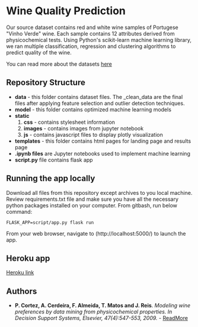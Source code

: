 # Wine Quality Prediction

Our source dataset contains red and white wine samples of Portugese "Vinho Verde" wine. Each sample contains 12 attributes derived from physicochemical tests. Using Python's scikit-learn machine learning library, we ran multiple classification, regression and clustering algorithms to predict quality of the wine. 

You can read more about the datasets [here](http://archive.ics.uci.edu/ml/datasets/Wine+Quality)

## Repository Structure
* **data** - this folder contains dataset files. The _clean_data are the final files after applying feature selection and outlier detection techniques. 
* **model** - this folder contains optimized machine learning models
* **static**
    1. **css** - contains stylesheet information
    2. **images** - contains images from jupyter notebook
    3. **js** - contains javascript files to display plotly visualization
* **templates** - this folder contains html pages for landing page and results page
* **.ipynb files** are Jupyter notebooks used to implement machine learning
* **script.py** file contains flask app

## Running the app locally

Download all files from this repository except archives to you local machine. Review requirements.txt file and make sure you have all the necessary python packages installed on your computer. 
From gitbash, run below command: 
```
FLASK_APP=script/app.py flask run
```
From your web browser, navigate to (http://localhost:5000/) to launch the app. 

## Heroku app

[Heroku link](https://thawing-wildwood-93546.herokuapp.com/)

## Authors

* **P. Cortez, A. Cerdeira, F. Almeida, T. Matos and J. Reis**. 
*Modeling wine preferences by data mining from physicochemical properties. In Decision Support Systems, Elsevier, 47(4):547-553, 2009.* - [ReadMore](http://www3.dsi.uminho.pt/pcortez/wine/)